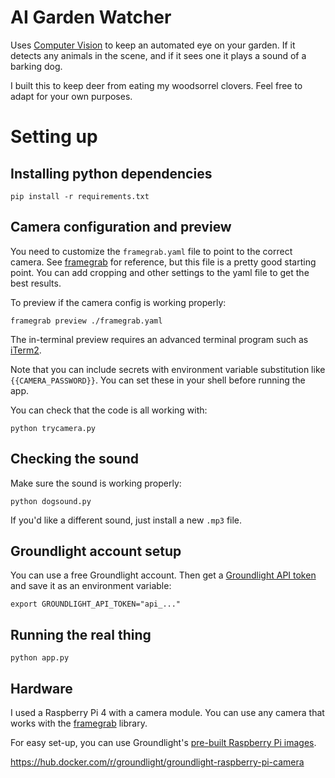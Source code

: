 # AI Garden Watcher

Uses [Computer Vision](https://pypi.org/project/groundlight/) to keep an automated
eye on your garden.  If it detects any animals in the scene, and if it sees one it 
plays a sound of a barking dog.

I built this to keep deer from eating my woodsorrel clovers.  Feel free to adapt
for your own purposes.


# Setting up

## Installing python dependencies

```
pip install -r requirements.txt
```

## Camera configuration and preview

You need to customize the `framegrab.yaml` file to point to the correct camera.
See [framegrab](https://github.com/groundlight/framegrab) for reference, but this
file is a pretty good starting point.  You can add cropping and other settings
to the yaml file to get the best results.

To preview if the camera config is working properly:

```
framegrab preview ./framegrab.yaml
```

The in-terminal preview requires an advanced terminal program such as
[iTerm2](https://iterm2.com/).

Note that you can include secrets with environment variable substitution
like `{{CAMERA_PASSWORD}}`.  You can set these in your shell before running
the app.

You can check that the code is all working with:

```
python trycamera.py
```

## Checking the sound

Make sure the sound is working properly:

```
python dogsound.py
```

If you'd like a different sound, just install a new `.mp3` file.


## Groundlight account setup

You can use a free Groundlight account.  Then get a 
[Groundlight API token](https://code.groundlight.ai/python-sdk/docs/getting-started/api-tokens) and save it as an environment variable:

```
export GROUNDLIGHT_API_TOKEN="api_..."
```


## Running the real thing

```
python app.py
```


## Hardware

I used a Raspberry Pi 4 with a camera module.  You can use any camera that
works with the [framegrab](https://github.com/groundlight/framegrab) library.

For easy set-up, you can use Groundlight's [pre-built Raspberry Pi images](https://github.com/groundlight/groundlight-pi-gen).

https://hub.docker.com/r/groundlight/groundlight-raspberry-pi-camera

